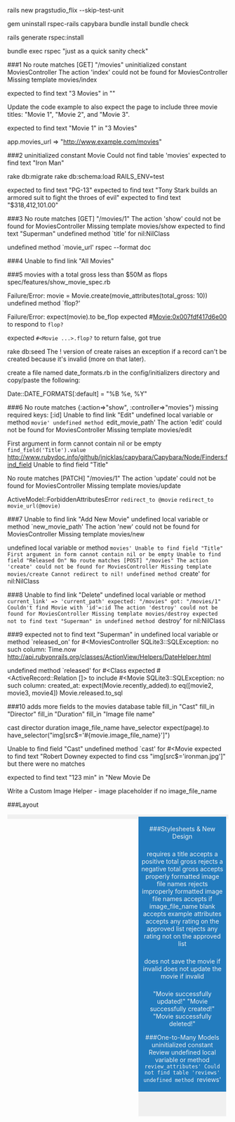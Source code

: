 rails new pragstudio_flix --skip-test-unit

gem uninstall rspec-rails capybara
bundle install
bundle check

rails generate rspec:install

bundle exec rspec
"just as a quick sanity check"

###1
No route matches [GET] "/movies"
uninitialized constant MoviesController
The action 'index' could not be found for MoviesController
Missing template movies/index

expected to find text "3 Movies" in ""

Update the code example to also expect the page to include three movie titles: "Movie 1", "Movie 2", and "Movie 3".

expected to find text "Movie 1" in "3 Movies"

app.movies_url
=> "http://www.example.com/movies"

###2
uninitialized constant Movie
Could not find table 'movies'
expected to find text "Iron Man"

rake db:migrate
rake db:schema:load RAILS_ENV=test

expected to find text "PG-13"
expected to find text "Tony Stark builds an armored suit to fight the throes of evil"
expected to find text "$318,412,101.00" 

###3
No route matches [GET] "/movies/1"
The action 'show' could not be found for MoviesController
Missing template movies/show
expected to find text "Superman"
undefined method `title' for nil:NilClass

undefined method `movie_url'
rspec --format doc

###4
Unable to find link "All Movies"

###5
movies with a total gross less than $50M as flops
spec/features/show_movie_spec.rb

Failure/Error: movie = Movie.create(movie_attributes(total_gross: 10))
undefined method `flop?'

Failure/Error: expect(movie).to be_flop
       expected #<Movie:0x007fdf417d6e00> to respond to `flop?`

expected `#<Movie ...>.flop?` to return false, got true

rake db:seed
The ! version of create raises an exception if a record can't be created because it's invalid (more on that later).

create a file named date_formats.rb in the config/initializers directory and copy/paste the following:

Date::DATE_FORMATS[:default] = "%B %e, %Y"

###6
No route matches {:action=>"show", :controller=>"movies"} missing required keys: [:id]
Unable to find link "Edit"
undefined local variable or method `movie'
undefined method `edit_movie_path'
The action 'edit' could not be found for MoviesController
Missing template movies/edit

First argument in form cannot contain nil or be empty
`find_field('Title').value`
http://www.rubydoc.info/github/jnicklas/capybara/Capybara/Node/Finders:find_field
Unable to find field "Title" 

No route matches [PATCH] "/movies/1"
The action 'update' could not be found for MoviesController
Missing template movies/update

ActiveModel::ForbiddenAttributesError
`redirect_to @movie`
`redirect_to movie_url(@movie)`

###7
Unable to find link "Add New Movie"
undefined local variable or method `new_movie_path'
The action 'new' could not be found for MoviesController
Missing template movies/new

undefined local variable or method `movies'
Unable to find field "Title"
First argument in form cannot contain nil or be empty
Unable to find field "Released On"
No route matches [POST] "/movies"
The action 'create' could not be found for MoviesController
Missing template movies/create
Cannot redirect to nil!
undefined method `create' for nil:NilClass

###8
Unable to find link "Delete"
undefined local variable or method `current_link' => 'current_path'
       expected: "/movies"
            got: "/movies/1"
Couldn't find Movie with 'id'=:id
The action 'destroy' could not be found for MoviesController
Missing template movies/destroy
expected not to find text "Superman" in
undefined method `destroy' for nil:NilClass

###9
expected not to find text "Superman" in
undefined local variable or method `released_on' for #<MoviesController
SQLite3::SQLException: no such column: Time.now
http://api.rubyonrails.org/classes/ActionView/Helpers/DateHelper.html

undefined method `released' for #<Class
expected #<ActiveRecord::Relation []> to include #<Movie
SQLite3::SQLException: no such column: created_at:
expect(Movie.recently_added).to eq([movie2, movie3, movie4])
Movie.released.to_sql

###10 adds more fields to the movies database table
    fill_in "Cast"
    fill_in "Director"
    fill_in "Duration"
    fill_in "Image file name"

cast director duration image_file_name
have_selector
expect(page).to have_selector("img[src$='#{movie.image_file_name}']")

Unable to find field "Cast"
undefined method `cast' for #<Movie
expected to find text "Robert Downey
expected to find css "img[src$='ironman.jpg']" but there were no matches

expected to find text "123 min" in "New Movie De

Write a Custom Image Helper - image placeholder if no image_file_name


###Layout
<footer style="text-align: center; padding: 5px; color: #237CBE; background: #F0F0F0">
<aside style="float: right; background: #F0F0F0; width: 200px;">
<header style="padding: 5px; color: #F0F0F0; background: #237CBE;">

###Stylesheets & New Design

###
requires a title
accepts a positive total gross
rejects a negative total gross
accepts properly formatted image file names
rejects improperly formatted image file names
accepts if image_file_name blank
accepts example attributes
accepts any rating on the approved list
rejects any rating not on the approved list

###
does not save the movie if invalid
does not update the movie if invalid

###
"Movie successfully updated!"
"Movie successfully created!"
"Movie successfully deleted!"

###One-to-Many Models
uninitialized constant Review
undefined local variable or method `review_attributes'
Could not find table 'reviews'
undefined method `reviews'






